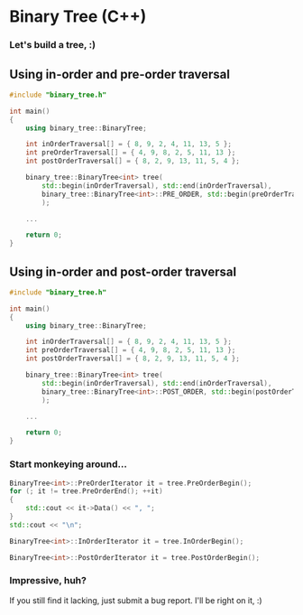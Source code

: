 Binary Tree (C++)
=================

### Let's build a tree, :)

## Using in-order and pre-order traversal

```c++
#include "binary_tree.h"

int main()
{
    using binary_tree::BinaryTree;

    int inOrderTraversal[] = { 8, 9, 2, 4, 11, 13, 5 };
    int preOrderTraversal[] = { 4, 9, 8, 2, 5, 11, 13 };
    int postOrderTraversal[] = { 8, 2, 9, 13, 11, 5, 4 };

    binary_tree::BinaryTree<int> tree(
        std::begin(inOrderTraversal), std::end(inOrderTraversal),
        binary_tree::BinaryTree<int>::PRE_ORDER, std::begin(preOrderTraversal), std::end(preOrderTraversal)
        );

    ...

    return 0;
}
```

## Using in-order and post-order traversal

```c++
#include "binary_tree.h"

int main()
{
    using binary_tree::BinaryTree;

    int inOrderTraversal[] = { 8, 9, 2, 4, 11, 13, 5 };
    int preOrderTraversal[] = { 4, 9, 8, 2, 5, 11, 13 };
    int postOrderTraversal[] = { 8, 2, 9, 13, 11, 5, 4 };

    binary_tree::BinaryTree<int> tree(
        std::begin(inOrderTraversal), std::end(inOrderTraversal),
        binary_tree::BinaryTree<int>::POST_ORDER, std::begin(postOrderTraversal), std::end(postOrderTraversal)
        );

    ...

    return 0;
}
```

### Start monkeying around...

```c++
BinaryTree<int>::PreOrderIterator it = tree.PreOrderBegin();
for (; it != tree.PreOrderEnd(); ++it)
{
    std::cout << it->Data() << ", ";
}
std::cout << "\n";
```

```c++
BinaryTree<int>::InOrderIterator it = tree.InOrderBegin();
```

```c++
BinaryTree<int>::PostOrderIterator it = tree.PostOrderBegin();
```

### Impressive, huh?

If you still find it lacking, just submit a bug report. I'll be right on it, :)
